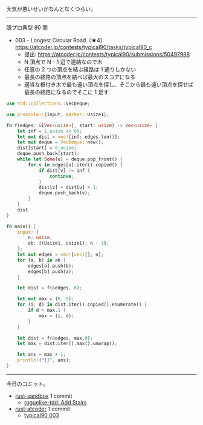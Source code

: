 天気が悪いせいかなんとなくつらい。

---

競プロ典型 90 問

- 003 - Longest Circular Road（★4）
  <https://atcoder.jp/contests/typical90/tasks/typical90_c>
  - 提出: <https://atcoder.jp/contests/typical90/submissions/50497988>
  - N 頂点で N - 1 辺で連結なので木
  - 任意の 2 つの頂点を結ぶ経路は 1 通りしかない
  - 最長の経路の頂点を結べば最大のスコアになる
  - 適当な根付き木で最も遠い頂点を探し、そこから最も遠い頂点を探せば最長の経路になるのでそこに 1 足す

```rust
use std::collections::VecDeque;

use proconio::{input, marker::Usize1};

fn f(edges: &[Vec<usize>], start: usize) -> Vec<usize> {
    let inf = 1_usize << 60;
    let mut dist = vec![inf; edges.len()];
    let mut deque = VecDeque::new();
    dist[start] = 0_usize;
    deque.push_back(start);
    while let Some(u) = deque.pop_front() {
        for v in edges[u].iter().copied() {
            if dist[v] != inf {
                continue;
            }
            dist[v] = dist[u] + 1;
            deque.push_back(v);
        }
    }
    dist
}

fn main() {
    input! {
        n: usize,
        ab: [(Usize1, Usize1); n - 1],
    };
    let mut edges = vec![vec![]; n];
    for (a, b) in ab {
        edges[a].push(b);
        edges[b].push(a);
    }

    let dist = f(&edges, 0);

    let mut max = (0, 0);
    for (i, d) in dist.iter().copied().enumerate() {
        if d > max.1 {
            max = (i, d);
        }
    }

    let dist = f(&edges, max.0);
    let max = dist.iter().max().unwrap();

    let ans = max + 1;
    println!("{}", ans);
}
```

---

今日のコミット。

- [rust-sandbox](https://github.com/bouzuya/rust-sandbox) 1 commit
  - [roguelike-tdd: Add Stairs](https://github.com/bouzuya/rust-sandbox/commit/3bb267152b686b3a377ef873604f576d38a127f1)
- [rust-atcoder](https://github.com/bouzuya/rust-atcoder) 1 commit
  - [typical90 003](https://github.com/bouzuya/rust-atcoder/commit/ba9f5b64438cc020d45bff10d58e48e7624f29fc)
